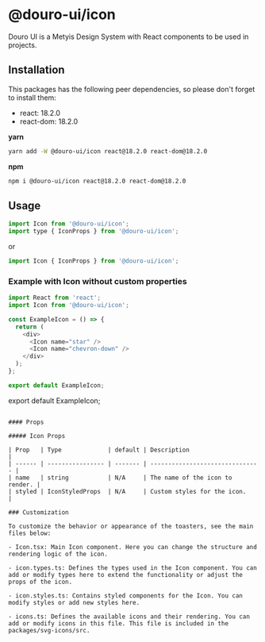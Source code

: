 # @douro-ui/icon

Douro UI is a Metyis Design System with React components to be used in projects.

## Installation

This packages has the following peer dependencies, so please don't forget to install them:

- react: 18.2.0
- react-dom: 18.2.0

**yarn**

```sh
yarn add -W @douro-ui/icon react@18.2.0 react-dom@18.2.0
```

**npm**

```sh
npm i @douro-ui/icon react@18.2.0 react-dom@18.2.0
```

## Usage

```js
import Icon from '@douro-ui/icon';
import type { IconProps } from '@douro-ui/icon';
```

or

```js
import Icon { IconProps } from '@douro-ui/icon';
```

### Example with Icon without custom properties

```js
import React from 'react';
import Icon from '@douro-ui/icon';

const ExampleIcon = () => {
  return (
    <div>
      <Icon name="star" />
      <Icon name="chevron-down" />
    </div>
  );
};

export default ExampleIcon;
```

export default ExampleIcon;

```

#### Props

##### Icon Props

| Prop   | Type             | default | Description                     |
| ------ | ---------------- | ------- | ------------------------------- |
| name   | string           | N/A     | The name of the icon to render. |
| styled | IconStyledProps  | N/A     | Custom styles for the icon.     |

### Customization

To customize the behavior or appearance of the toasters, see the main files below:

- Icon.tsx: Main Icon component. Here you can change the structure and rendering logic of the icon.

- icon.types.ts: Defines the types used in the Icon component. You can add or modify types here to extend the functionality or adjust the props of the icon.

- icon.styles.ts: Contains styled components for the Icon. You can modify styles or add new styles here.

- icons.ts: Defines the available icons and their rendering. You can add or modify icons in this file. This file is included in the packages/svg-icons/src.
```
